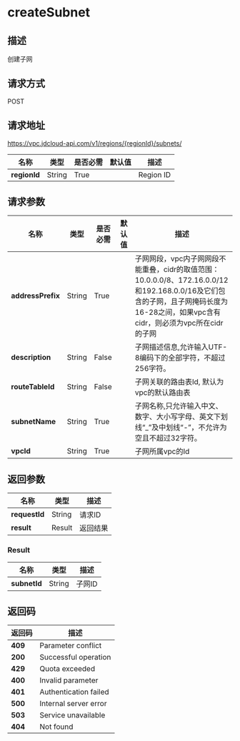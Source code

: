 # createSubnet


## 描述
创建子网

## 请求方式
POST

## 请求地址
https://vpc.jdcloud-api.com/v1/regions/{regionId}/subnets/

|名称|类型|是否必需|默认值|描述|
|---|---|---|---|---|
|**regionId**|String|True||Region ID|

## 请求参数
|名称|类型|是否必需|默认值|描述|
|---|---|---|---|---|
|**addressPrefix**|String|True||子网网段，vpc内子网网段不能重叠，cidr的取值范围：10.0.0.0/8、172.16.0.0/12和192.168.0.0/16及它们包含的子网，且子网掩码长度为16-28之间，如果vpc含有cidr，则必须为vpc所在cidr的子网|
|**description**|String|False||子网描述信息,允许输入UTF-8编码下的全部字符，不超过256字符。|
|**routeTableId**|String|False||子网关联的路由表Id, 默认为vpc的默认路由表|
|**subnetName**|String|True||子网名称,只允许输入中文、数字、大小写字母、英文下划线“_”及中划线“-”，不允许为空且不超过32字符。|
|**vpcId**|String|True||子网所属vpc的Id|


## 返回参数
|名称|类型|描述|
|---|---|---|
|**requestId**|String|请求ID|
|**result**|Result|返回结果|


### <a name="Result">Result</a>
|名称|类型|描述|
|---|---|---|
|**subnetId**|String|子网ID|

## 返回码
|返回码|描述|
|---|---|
|**409**|Parameter conflict|
|**200**|Successful operation|
|**429**|Quota exceeded|
|**400**|Invalid parameter|
|**401**|Authentication failed|
|**500**|Internal server error|
|**503**|Service unavailable|
|**404**|Not found|
